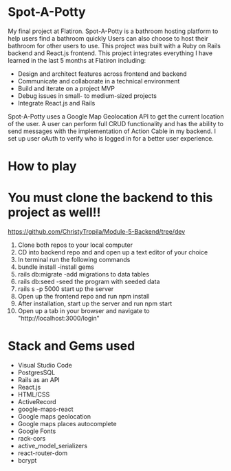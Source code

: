 # Spot-A-Potty

My final project at Flatiron. Spot-A-Potty is a bathroom hosting platform to help users find a bathroom quickly Users can also choose to host their bathroom for other users to use.
This project was built with a Ruby on Rails backend and React.js frontend. 
This project integrates everything I have learned in the last 5 months at Flatiron including:

 * Design and architect features across frontend and backend
 * Communicate and collaborate in a technical environment
 * Build and iterate on a project MVP
 * Debug issues in small- to medium-sized projects
 * Integrate React.js and Rails
 
 Spot-A-Potty uses a Google Map Geolocation API to get the current location of the user. A user can perform full CRUD functionality and has the ability to send messages with the implementation of Action Cable in my backend. I set up user oAuth to verify who is logged in for a better user experience. 

# How to play
# You must clone the backend to this project as well!!
https://github.com/ChristyTropila/Module-5-Backend/tree/dev

1) Clone both repos to your local computer
2) CD into backend repo and and open up a text editor of your choice
3) In terminal run the following commands
4) bundle install  -install gems
5) rails db:migrate -add migrations to data tables
6) rails db:seed -seed the program with seeded data
7) rails s -p 5000 start up the server
8) Open up the frontend repo and run npm install
9) After installation, start up the server and run npm start
10) Open up a tab in your browser and navigate to "http://localhost:3000/login"


# Stack and Gems used
* Visual Studio Code
* PostgresSQL
* Rails as an API
* React.js
* HTML/CSS
* ActiveRecord
* google-maps-react
* Google maps geolocation
* Google maps places autocomplete
* Google Fonts
* rack-cors
* active_model_serializers
* react-router-dom
* bcrypt
